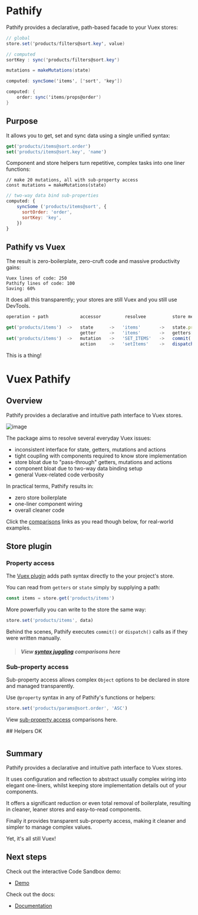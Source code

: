 # Pathify


Pathify provides a declarative, path-based facade to your Vuex stores:

```actionscript
// global
store.set('products/filters@sort.key', value)

// computed
sortKey : sync('products/filters@sort.key')

mutations = makeMutations(state)

computed: syncSome('items', ['sort', 'key'])

computed: {
    order: sync('items/props@order')
}
```

## Purpose

It allows you to get, set and sync data using a single unified syntax:

```javascript
get('products/items@sort.order')
set('products/items@sort.key', 'name')
```

Component and store helpers turn repetitive, complex tasks into one liner functions:

```
// make 20 mutations, all with sub-property access
const mutations = makeMutations(state)
```
```javascript
// two-way data bind sub-properties
computed: {
    syncSome ('products/items@sort', {
      sortOrder: 'order',
      sortKey: 'key',
    })
}
```

## Pathify vs Vuex

The result is zero-boilerplate, zero-cruft code and massive productivity gains:

    Vuex lines of code: 250
    Pathify lines of code: 100
    Saving: 60%

It does all this transparently; your stores are still Vuex and you still use DevTools.




```js
operation + path            accessor         resolvee          store member

get('products/items')  ->   state      ->   'items'       ->   state.products.items
                            getter     ->   'items'       ->   getters['products/items']
set('products/items')  ->   mutation   ->   'SET_ITEMS'   ->   commit('products/SET_ITEMS')
                            action     ->   'setItems'    ->   dispatch('products/setItems')
```


<p class="tip">This is a thing!</p>

# Vuex Pathify

## Overview

Pathify provides a declarative and intuitive path interface to Vuex stores.

![image](https://user-images.githubusercontent.com/132681/37240859-d763f3ca-2448-11e8-9f41-0f90ac1f084b.png)

The package aims to resolve several everyday Vuex issues:

- inconsistent interface for state, getters, mutations and actions
- tight coupling with components required to know store implementation 
- store bloat due to "pass-through" getters, mutations and actions
- component bloat due to two-way data binding setup
- general Vuex-related code verbosity

In practical terms, Pathify results in:

- zero store boilerplate
- one-liner component wiring
- overall cleaner code

Click the [comparisons](docs/discussion/code-comparisons.md) links as you read though below, for real-world examples.

## Store plugin

### Property access

The [Vuex plugin](docs/api/plugin.md) adds path syntax directly to the your project's store. 

You can read from `getters` or `state` simply by supplying a path:

```js
const items = store.get('products/items')
```

More powerfully you can write to the store the same way:

```js
store.set('products/items', data)
```

Behind the scenes, Pathify executes `commit()` or `dispatch()` calls as if they were written manually. 

> ##### *View [syntax juggling](docs/discussion/code-comparisons.md#syntax-juggling) comparisons here*


### Sub-property access

Sub-property access allows complex `Object` options to be declared in store and managed transparently.

Use `@property` syntax in any of Pathify's functions or helpers:

```js
store.set('products/params@sort.order', 'ASC')
```

View [sub-property access](docs/discussion/code-comparisons.md#sub-property-access) comparisons here.

## Helpers OK


#
## Summary

Pathify provides a declarative and intuitive path interface to Vuex stores.

It uses configuration and reflection to abstract usually complex wiring into elegant one-liners, whilst keeping store implementation details out of your components.

It offers a significant reduction or even total removal of boilerplate, resulting in cleaner, leaner stores and easy-to-read components.

Finally it provides transparent sub-property access, making it cleaner and simpler to manage complex values.

Yet, it's all still Vuex!

## Next steps

Check out the interactive Code Sandbox demo:

- [Demo](https://codesandbox.io/s/github/davestewart/vuex-pathify/tree/master/demo)

Check out the docs:

- [Documentation](docs/index.md)


